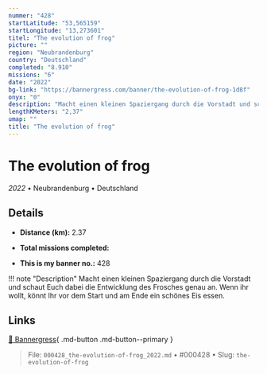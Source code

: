 ```yaml
---
nummer: "428"
startLatitude: "53,565159"
startLongitude: "13,273601"
titel: "The evolution of frog"
picture: ""
region: "Neubrandenburg"
country: "Deutschland"
completed: "8.910"
missions: "6"
date: "2022"
bg-link: "https://bannergress.com/banner/the-evolution-of-frog-1d8f"
onyx: "0"
description: "Macht einen kleinen Spaziergang durch die Vorstadt und schaut Euch dabei die Entwicklung des Frosches genau an. Wenn ihr wollt, könnt Ihr vor dem Start und am Ende ein schönes Eis essen."
lengthKMeters: "2,37"
umap: ""
title: "The evolution of frog"
---
```

# The evolution of frog

*2022* • Neubrandenburg • Deutschland



## Details
- **Distance (km):** 2.37

- **Total missions completed:** 
- **This is my banner no.:** 428


!!! note "Description"
    Macht einen kleinen Spaziergang durch die Vorstadt und schaut Euch dabei die Entwicklung des Frosches genau an. Wenn ihr wollt, könnt Ihr vor dem Start und am Ende ein schönes Eis essen.



## Links
[🔗 Bannergress](https://bannergress.com/banner/the-evolution-of-frog-1d8f){ .md-button .md-button--primary }



> File: `000428_the-evolution-of-frog_2022.md` • #000428 • Slug: `the-evolution-of-frog`
